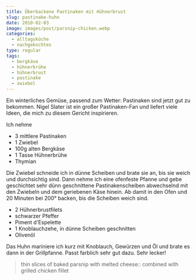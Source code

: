 ```yaml
---
title: Überbackene Pastinaken mit Hühnerbrust
slug: pastinake-huhn
date: 2010-02-03
image: images/post/parsnip-chicken.webp
categories: 
  - alltagsküche
  - nachgekochtes
type: regular
tags: 
  - bergkäse
  - hühnerbrühe
  - hühnerbrust
  - pastinake
  - zwiebel
---
```


Ein winterliches Gemüse, passend zum Wetter: Pastinaken sind jetzt gut zu bekommen. Nigel Slater ist ein großer Pastinaken-Fan und liefert viele Ideen, die mich zu diesem Gericht inspirieren.

Ich nehme

* 3 mittlere Pastinaken 
* 1 Zwiebel 
* 100g alten Bergkäse 
* 1 Tasse Hühnerbrühe 
* Thymian

Die Zwiebel schneide ich in dünne Scheiben und brate sie an, bis sie weich und durchsichtig sind. Dann nehme ich eine ofenfeste Pfanne und gebe geschichtet sehr dünn geschnittene Pastinakenscheiben abwechselnd mit den Zwiebeln und dem geriebenen Käse hinein. Ab damit in den Ofen und 20 Minuten bei 200° backen, bis die Scheiben weich sind.

* 2 Hühnerbrustfilets 
* schwarzer Pfeffer 
* Piment d'Espelette 
* 1 Knoblauchzehe, in dünne Scheiben geschnitten 
* Olivenöl

Das Huhn mariniere ich kurz mit Knoblauch, Gewürzen und Öl und brate es dann in der Grillpfanne. Passt farblich sehr gut dazu. Sehr lecker!

> thin slices of baked parsnip with melted cheese:: combined with grilled chicken fillet